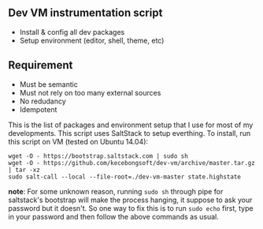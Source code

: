 Dev VM instrumentation script
------------------------------

* Install & config all dev packages
* Setup environment (editor, shell, theme, etc)

Requirement
------------

* Must be semantic
* Must not rely on too many external sources
* No redudancy
* Idempotent

This is the list of packages and environment setup that I use for
most of my developments. This script uses SaltStack to setup everthing. 
To install, run this script on VM (tested on Ubuntu 14.04):


```
wget -O - https://bootstrap.saltstack.com | sudo sh
wget -O - https://github.com/kecebongsoft/dev-vm/archive/master.tar.gz | tar -xz
sudo salt-call --local --file-root=./dev-vm-master state.highstate
```

**note**: For some unknown reason, running `sudo sh` through pipe for
saltstack's bootstrap will make the process hanging, it suppose to ask
your password but it doesn't. So one way to fix this is to run `sudo
echo` first, type in your password and then follow the above commands as
usual.
